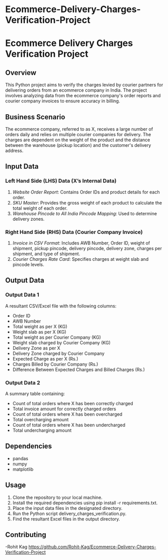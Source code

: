 # Ecommerce-Delivery-Charges-Verification-Project
# Ecommerce Delivery Charges Verification Project

## Overview

This Python project aims to verify the charges levied by courier partners for delivering orders from an ecommerce company in India. The project involves analyzing data from the ecommerce company's order reports and courier company invoices to ensure accuracy in billing.

## Business Scenario

The ecommerce company, referred to as X, receives a large number of orders daily and relies on multiple courier companies for delivery. The charges are dependent on the weight of the product and the distance between the warehouse (pickup location) and the customer's delivery address.

## Input Data

### Left Hand Side (LHS) Data (X’s Internal Data)

1. *Website Order Report*: Contains Order IDs and product details for each order.
2. *SKU Master*: Provides the gross weight of each product to calculate the total weight of each order.
3. *Warehouse Pincode to All India Pincode Mapping*: Used to determine delivery zones.

### Right Hand Side (RHS) Data (Courier Company Invoice)

1. *Invoice in CSV Format*: Includes AWB Number, Order ID, weight of shipment, pickup pincode, delivery pincode, delivery zone, charges per shipment, and type of shipment.
2. *Courier Charges Rate Card*: Specifies charges at weight slab and pincode levels.

## Output Data

### Output Data 1

A resultant CSV/Excel file with the following columns:

- Order ID
- AWB Number
- Total weight as per X (KG)
- Weight slab as per X (KG)
- Total weight as per Courier Company (KG)
- Weight slab charged by Courier Company (KG)
- Delivery Zone as per X
- Delivery Zone charged by Courier Company
- Expected Charge as per X (Rs.)
- Charges Billed by Courier Company (Rs.)
- Difference Between Expected Charges and Billed Charges (Rs.)

### Output Data 2

A summary table containing:

- Count of total orders where X has been correctly charged
- Total invoice amount for correctly charged orders
- Count of total orders where X has been overcharged
- Total overcharging amount
- Count of total orders where X has been undercharged
- Total undercharging amount

## Dependencies

- pandas
- numpy
- matplotlib

## Usage

1. Clone the repository to your local machine.
2. Install the required dependencies using pip install -r requirements.txt.
3. Place the input data files in the designated directory.
4. Run the Python script delivery_charges_verification.py.
5. Find the resultant Excel files in the output directory.

## Contributing
-Rohit Kag https://github.com/Rohit-Kag/Ecommerce-Delivery-Charges-Verification-Project
